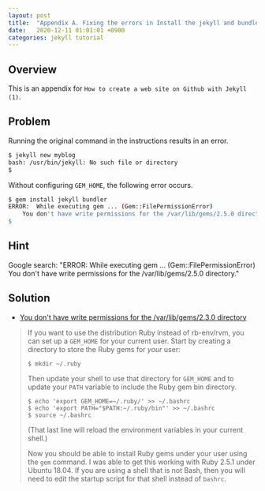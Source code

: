 ```yaml
---
layout: post
title:  "Appendix A. Fixing the errors in Install the jekyll and bundler."
date:   2020-12-11 01:01:01 +0900
categories: jekyll tutorial
---
```


## Overview

This is an appendix for `How to create a web site on Github with Jekyll (1)`.

## Problem

Running the original command in the instructions results in an error. 

```bash
$ jekyll new myblog
bash: /usr/bin/jekyll: No such file or directory
$
```

Without configuring `GEM_HOME`, the following error occurs. 

```bash
$ gem install jekyll bundler
ERROR:  While executing gem ... (Gem::FilePermissionError)
    You don't have write permissions for the /var/lib/gems/2.5.0 directory.
$
```

## Hint

Google search: "ERROR: While executing gem ... (Gem::FilePermissionError) You don't have write permissions for the /var/lib/gems/2.5.0 directory."

## Solution

*  [You don't have write permissions for the /var/lib/gems/2.3.0 directory](https://stackoverflow.com/questions/37720892/you-dont-have-write-permissions-for-the-var-lib-gems-2-3-0-directory)

> If you want to use the distribution Ruby instead of rb-env/rvm, you can set up a `GEM_HOME` for your current user. Start by creating a directory to store the Ruby gems for *your* user:
>
> ```
> $ mkdir ~/.ruby
> ```
>
> Then update your shell to use that directory for `GEM_HOME` and to update your `PATH` variable to include the Ruby gem bin directory.
>
> ```
> $ echo 'export GEM_HOME=~/.ruby/' >> ~/.bashrc
> $ echo 'export PATH="$PATH:~/.ruby/bin"' >> ~/.bashrc
> $ source ~/.bashrc
> ```
>
> (That last line will reload the environment variables in your current shell.)
>
> Now you should be able to install Ruby gems under your user using the `gem` command. I was able to get this working with Ruby 2.5.1 under Ubuntu 18.04. If you are using a shell that is not Bash, then you will need to edit the startup script for that shell instead of `bashrc`.

